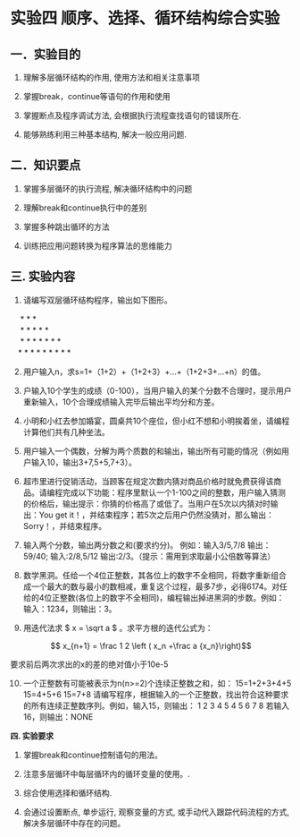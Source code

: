 # 实验四 顺序、选择、循环结构综合实验

## 一．实验目的

1.  理解多层循环结构的作用, 使用方法和相关注意事项

2.  掌握break，continue等语句的作用和使用

3.  掌握断点及程序调试方法, 会根据执行流程查找语句的错误所在.

4.  能够熟练利用三种基本结构, 解决一般应用问题.

## 二．知识要点

1.  掌握多层循环的执行流程, 解决循环结构中的问题

2.  理解break和continue执行中的差别

3.  掌握多种跳出循环的方法

4.  训练把应用问题转换为程序算法的思维能力

## 三. 实验内容

1. 请编写双层循环结构程序，输出如下图形。

　      * * *<br>
　    * * * * *<br>
　  * * * * * * *<br>
　* * * * * * * * *<br>

2. 用户输入n，求s=1+（1+2）+（1+2+3）+\...+（1+2+3+\...+n）的值。

3. 户输入10个学生的成绩（0-100），当用户输入的某个分数不合理时，提示用户重新输入，10个合理成绩输入完毕后输出平均分和方差。

4. 小明和小红去参加婚宴，圆桌共10个座位，但小红不想和小明挨着坐，请编程计算他们共有几种坐法。

5. 用户输入一个偶数，分解为两个质数的和输出，输出所有可能的情况（例如用户输入10，输出3+7,5+5,7+3）。

6. 超市里进行促销活动，当顾客在规定次数内猜对商品价格时就免费获得该商品。请编程完成以下功能：程序里默认一个1-100之间的整数，用户输入猜测的价格后，输出提示：你猜的价格高了或低了。当用户在5次以内猜对时输出：You
get it！，并结束程序；若5次之后用户仍然没猜对，那么输出：
Sorry！，并结束程序。

7. 输入两个分数，输出两分数之和(要求约分)。 例如：输入3/5,7/8
输出：59/40; 输入:2/8,5/12
输出:2/3。（提示：需用到求取最小公倍数等算法）

8. 数学黑洞。任给一个4位正整数，其各位上的数字不全相同，将数字重新组合成一个最大的数与最小的数相减，重复这个过程，最多7步，必得6174。对任给的4位正整数(各位上的数字不全相同)，编程输出掉进黑洞的步数。例如：输入：1234，则输出：3。

9. 用迭代法求 $ x = \sqrt a $ 。求平方根的迭代公式为：

$$ x_{n+1} = \frac 1 2 \left ( x_n +\frac a {x_n}\right)$$

要求前后两次求出的x的差的绝对值小于10e-5

10. 一个正整数有可能被表示为n(n\>=2)个连续正整数之和，如：
15=1+2+3+4+5
15=4+5+6
15=7+8
请编写程序，根据输入的一个正整数，找出符合这种要求的所有连续正整数序列。例如，输入15，则输出：
1 2 3 4 5
4 5 6
7 8
若输入16，则输出：NONE

**四. 实验要求**

1.  掌握break和continue控制语句的用法。

2.  注意多层循环中每层循环内的循环变量的使用。.

3.  综合使用选择和循环结构.

4.  会通过设置断点, 单步运行, 观察变量的方式,
    或手动代入跟踪代码流程的方式, 解决多层循环中存在的问题。
